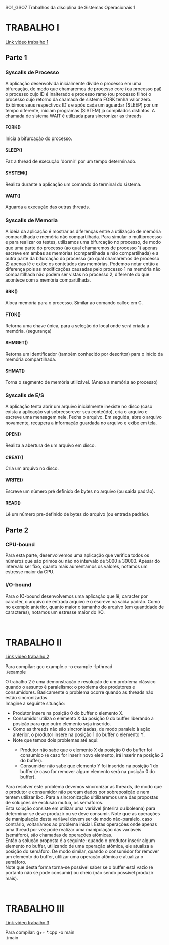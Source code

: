 SO1_GSO7
Trabalhos da disciplina de Sistemas Operacionais 1

<h1>TRABALHO I</h1>
<a href = "https://youtu.be/nbiwV9bjUtU">Link video trabalho 1</a>

<h2>Parte 1</h2>	
<h3>Syscalls de Processo</h3>
<p>
	A aplicação desenvolvida inicialmente divide o processo em uma bifurcação, de modo que chamaremos de processo core (ou processo pai) o processo cujo ID é inalterado e processo ramo (ou processo filho) o processo cujo retorno da chamada de sistema FORK tenha valor zero.
	Exibimos seus respectivos ID's e após cada um aguardar (SLEEP) por um tempo diferente, iniciam programas (SISTEM) já compilados distintos. A chamada de sistema WAIT é utilizada para sincronizar as threads
</p>
<h4>FORK()</h4>Inicia a bifurcação do processo.
<h4>SLEEP()</h4>Faz a thread de execução 'dormir' por um tempo determinado.
<h4>SYSTEM()</h4>Realiza durante a aplicação um comando do terminal do sistema.
<h4>WAIT()</h4>Aguarda a execução das outras threads.

<h3>Syscalls de Memoria</h3>
<p>
	A ideia da aplicação é mostrar as diferenças entre a utilização de memória compartilhada e memória não compartilhada.
	Para simular o multiprocesso e para realizar os testes, utilizamos uma bifurcação no processo, de modo que uma parte do processo (ao qual chamaremos de processo 1) apenas escreve em ambas as memórias (compartilhada e não compartilhada) e a outra parte da bifurcação do processo (ao qual chamaremos de processo 2) apenas lê e exibe os conteúdos das memórias. Podemos notar então a diferença pois as modificações causadas pelo processo 1 na memória não compartilhada não podem ser vistas no processo 2, diferente do que acontece com a memória compartilhada.
</p>
<h4>BRK()</h4>Aloca memória para o processo. Similar ao comando calloc em C.
<h4>FTOK()</h4>Retorna uma chave única, para a seleção do local onde será criada a memória. (segurança)
<h4>SHMGET()</h4>Retorna um identificador (também conhecido por descritor) para o início da memória compartilhada.
<h4>SHMAT()</h4>Torna o segmento de memória utilizável. (Anexa a memória ao processo)

<h3>Syscalls de E/S</h3>
<p>
	A aplicação tenta abrir um arquivo inicialmente inexiste no disco (caso exista a aplicação vai sobreescrever seu conteúdo), cria o arquivo e escreve uma mensagem nele. Fecha o arquivo. Em seguida, abre o arquivo novamente, recupera a informação guardada no arquivo e exibe em tela.
</p>
<h4>OPEN()</h4>Realiza a abertura de um arquivo em disco.
<h4>CREAT()</h4>Cria um arquivo no disco.
<h4>WRITE()</h4>Escreve um número pré definido de bytes no arquivo (ou saida padrão).
<h4>READ()</h4>Lê um número pre-definido de bytes do arquivo (ou entrada padrão).

<h2>Parte 2</h2>
<h3>CPU-bound</h3>
<p>
	Para esta parte, desenvolvemos uma aplicação que verifica todos os números que são primos ou não no intervalo de 5000 a 30000. Apesar do intervalo ser fixo, quanto mais aumentamos os valores, notamos um estresse maior da CPU.
</p>

<h3>I/O-bound</h3>
<p>
	Para o IO-bound desenvolvemos uma aplicação que lê, caracter por caracter, o arquivo de entrada arquivo e o escreve na saída padrão. Como no exemplo anterior, quanto maior o tamanho do arquivo (em quantidade de caracteres), notamos um estresse maior do I/O.
</p>
<br/>

<h1>TRABALHO II</h1>
<a href = "https://www.youtube.com/watch?v=raLr1-DT8aU&t=2s">Link video trabalho 2</a>
<p>
	Para compilar:
	gcc example.c -o example -lpthread <br/>
	./example <br/>
</p>
<p>
	O trabalho 2 é uma demonstração e resolução de um problema clássico quando o assunto é paralelismo: o problema dos produtores e consumidores. Basicamente o problema ocorre quando as threads não estão sincronizadas. <br/>
	Imagine a seguinte situação:
	<ul>
		<li>Produtor insere na posição 0 do buffer o elemento X.</li>
		<li>Consumidor utiliza o elemento X da posição 0 do buffer liberando a posição para que outro elemento seja inserido.</li>
		<li>Como as threads não são sincronizadas, de modo paralelo à ação anterior, o produtor insere na posição 1 do buffer o elemento Y.</li>
		<li>Note que temos dois problemas até aqui:</li>
			<ul>
				<li>Produtor não sabe que o elemento X da posição 0 do buffer foi consumido (e caso for inserir novo elemento, irá inserir na posição 2 do buffer).</li>
				<li>Consumidor não sabe que elemento Y foi inserido na posição 1 do buffer (e caso for remover algum elemento será na posição 0 do buffer).</li>
		</ul>
	</ul>
	Para resolver este problema devemos sincronizar as threads, de modo que o produtor e consumidor não percam dados por sobreposição e nem tentem utilizar lixo. Para a sincronização ultilizaremos uma das propostas de soluções de exclusão mutua, os semáforos. <br/>
	Esta solução consiste em utilizar uma variável (interira ou boleana) para determinar se deve produzir ou se deve consumir. Note que as operações de manipulação desta variável devem ser de modo não-paralelo, caso contrário, voltaríamos ao problema inicial. Estas operações onde apenas uma thread por vez pode realizar uma manipulação das variáveis (semáforo), são chamadas de operações atômicas. <br/>
	Então a solução proposta é a seguinte: quando o produtor inserir algum elemento no buffer, utilizando de uma operação atômica, ele atualiza a posição do semáforo. De modo similar, quando o consumidor for remover um elemento do buffer, utilizar uma operação atômica e atualiza o semáforo. <br/>
	Note que desta forma torna-se possível saber se o buffer está vazio (e portanto não se pode consumir) ou cheio (não sendo possível produzir mais). <br/>
</p>
<br/>

<h1>TRABALHO III</h1>
<a href = "https://www.youtube.com/watch?v=iwPrGIO2NL0&t=1151s">Link video trabalho 3</a>
<p>
	Para compilar:
	g++ *.cpp -o main<br/>
	./main <br/>
</p>
<p>
	
</p>
<br/>
